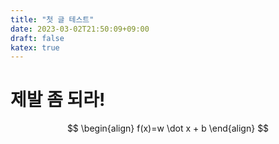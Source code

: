 ```yaml
---
title: "첫 글 테스트"
date: 2023-03-02T21:50:09+09:00
draft: false
katex: true
---
```

# 제발 좀 되라!
$$
\begin{align}
f(x)=w \dot x + b
\end{align}
$$
